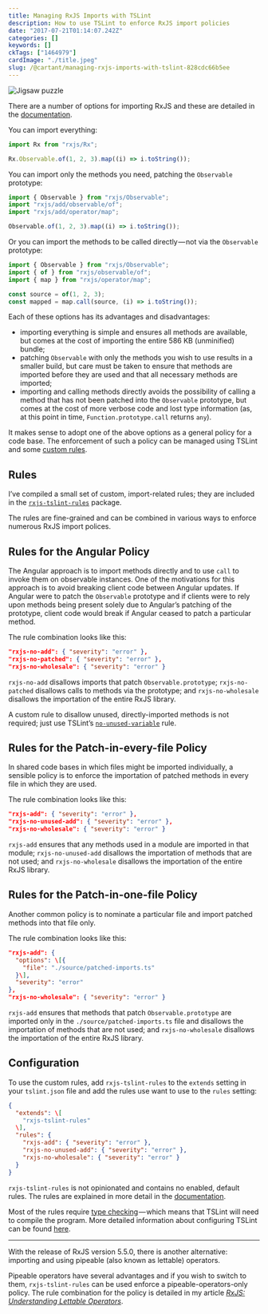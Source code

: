 ```yaml
---
title: Managing RxJS Imports with TSLint
description: How to use TSLint to enforce RxJS import policies
date: "2017-07-21T01:14:07.242Z"
categories: []
keywords: []
ckTags: ["1464979"]
cardImage: "./title.jpeg"
slug: /@cartant/managing-rxjs-imports-with-tslint-828cdc66b5ee
---
```


![Jigsaw puzzle](title.jpeg)

There are a number of options for importing RxJS and these are detailed in the [documentation](http://reactivex.io/rxjs/manual/installation.html).

You can import everything:

```ts
import Rx from "rxjs/Rx";

Rx.Observable.of(1, 2, 3).map((i) => i.toString());
```

You can import only the methods you need, patching the `Observable` prototype:

```ts
import { Observable } from "rxjs/Observable";
import "rxjs/add/observable/of";
import "rxjs/add/operator/map";

Observable.of(1, 2, 3).map((i) => i.toString());
```

Or you can import the methods to be called directly — not via the `Observable` prototype:

```ts
import { Observable } from "rxjs/Observable";
import { of } from "rxjs/observable/of";
import { map } from "rxjs/operator/map";

const source = of(1, 2, 3);
const mapped = map.call(source, (i) => i.toString());
```

Each of these options has its advantages and disadvantages:

- importing everything is simple and ensures all methods are available, but comes at the cost of importing the entire 586 KB (unminified) bundle;
- patching `Observable` with only the methods you wish to use results in a smaller build, but care must be taken to ensure that methods are imported before they are used and that all necessary methods are imported;
- importing and calling methods directly avoids the possibility of calling a method that has not been patched into the `Observable` prototype, but comes at the cost of more verbose code and lost type information (as, at this point in time, `Function.prototype.call` returns `any`).

It makes sense to adopt one of the above options as a general policy for a code base. The enforcement of such a policy can be managed using TSLint and some [custom rules](https://palantir.github.io/tslint/develop/custom-rules/).

## Rules

I’ve compiled a small set of custom, import-related rules; they are included in the [`rxjs-tslint-rules`](https://github.com/cartant/rxjs-tslint-rules) package.

The rules are fine-grained and can be combined in various ways to enforce numerous RxJS import polices.

## Rules for the Angular Policy

The Angular approach is to import methods directly and to use `call` to invoke them on observable instances. One of the motivations for this approach is to avoid breaking client code between Angular updates. If Angular were to patch the `Observable` prototype and if clients were to rely upon methods being present solely due to Angular’s patching of the prototype, client code would break if Angular ceased to patch a particular method.

The rule combination looks like this:

```json
"rxjs-no-add": { "severity": "error" },
"rxjs-no-patched": { "severity": "error" },
"rxjs-no-wholesale": { "severity": "error" }
```

`rxjs-no-add` disallows imports that patch `Observable.prototype`; `rxjs-no-patched` disallows calls to methods via the prototype; and `rxjs-no-wholesale` disallows the importation of the entire RxJS library.

A custom rule to disallow unused, directly-imported methods is not required; just use TSLint’s [`no-unused-variable`](https://palantir.github.io/tslint/rules/no-unused-variable/) rule.

## Rules for the Patch-in-every-file Policy

In shared code bases in which files might be imported individually, a sensible policy is to enforce the importation of patched methods in every file in which they are used.

The rule combination looks like this:

```json
"rxjs-add": { "severity": "error" },
"rxjs-no-unused-add": { "severity": "error" },
"rxjs-no-wholesale": { "severity": "error" }
```

`rxjs-add` ensures that any methods used in a module are imported in that module; `rxjs-no-unused-add` disallows the importation of methods that are not used; and `rxjs-no-wholesale` disallows the importation of the entire RxJS library.

## Rules for the Patch-in-one-file Policy

Another common policy is to nominate a particular file and import patched methods into that file only.

The rule combination looks like this:

```json
"rxjs-add": {
  "options": \[{
    "file": "./source/patched-imports.ts"
  }\],
  "severity": "error"
},
"rxjs-no-wholesale": { "severity": "error" }
```

`rxjs-add` ensures that methods that patch `Observable.prototype` are imported only in the `./source/patched-imports.ts` file and disallows the importation of methods that are not used; and `rxjs-no-wholesale` disallows the importation of the entire RxJS library.

## Configuration

To use the custom rules, add `rxjs-tslint-rules` to the `extends` setting in your `tslint.json` file and add the rules use want to use to the `rules` setting:

```json
{
  "extends": \[
    "rxjs-tslint-rules"
  \],
  "rules": {
    "rxjs-add": { "severity": "error" },
    "rxjs-no-unused-add": { "severity": "error" },
    "rxjs-no-wholesale": { "severity": "error" }
  }
}
```

`rxjs-tslint-rules` is not opinionated and contains no enabled, default rules. The rules are explained in more detail in the [documentation](https://github.com/cartant/rxjs-tslint-rules/blob/master/README.md).

Most of the rules require [type checking](https://palantir.github.io/tslint/usage/type-checking/) — which means that TSLint will need to compile the program. More detailed information about configuring TSLint can be found [here](https://palantir.github.io/tslint/usage/configuration/).

---

With the release of RxJS version 5.5.0, there is another alternative: importing and using pipeable (also known as lettable) operators.

Pipeable operators have several advantages and if you wish to switch to them, `rxjs-tslint-rules` can be used enforce a pipeable-operators-only policy. The rule combination for the policy is detailed in my article [_RxJS: Understanding Lettable Operators_](/understanding-lettable-operators/).
